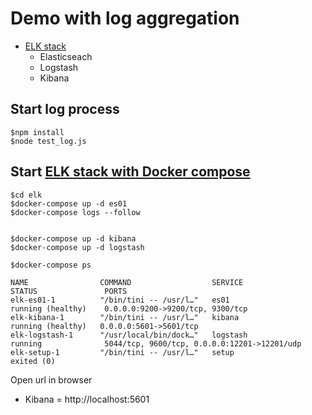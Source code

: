 # Demo with log aggregation
* [ELK stack](https://www.elastic.co)
  * Elasticseach
  * Logstash
  * Kibana

## Start log process
```
$npm install
$node test_log.js
```

## Start [ELK stack with Docker compose](https://www.elastic.co/guide/en/elasticsearch/reference/current/docker.html)
```
$cd elk
$docker-compose up -d es01
$docker-compose logs --follow


$docker-compose up -d kibana
$docker-compose up -d logstash

$docker-compose ps

NAME                COMMAND                  SERVICE             STATUS               PORTS
elk-es01-1          "/bin/tini -- /usr/l…"   es01                running (healthy)    0.0.0.0:9200->9200/tcp, 9300/tcp
elk-kibana-1        "/bin/tini -- /usr/l…"   kibana              running (healthy)   0.0.0.0:5601->5601/tcp
elk-logstash-1      "/usr/local/bin/dock…"   logstash            running              5044/tcp, 9600/tcp, 0.0.0.0:12201->12201/udp
elk-setup-1         "/bin/tini -- /usr/l…"   setup               exited (0)
```

Open url in browser
* Kibana = http://localhost:5601

